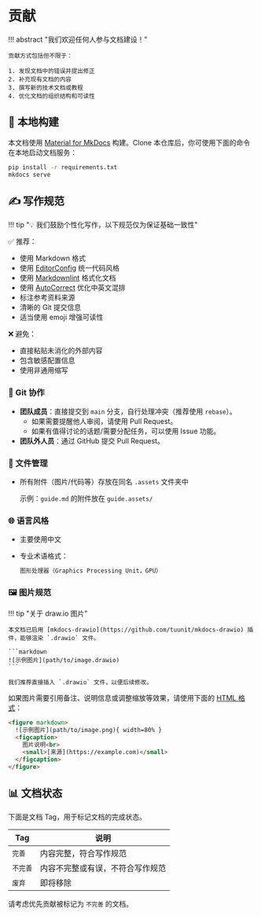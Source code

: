 # 贡献

<style>
h1:before {content: unset;}
h2:before {content: unset;}
h3:before {content: unset;}
h4:before {content: unset;}
h5:before {content: unset;}
</style>

!!! abstract "我们欢迎任何人参与文档建设！"

    贡献方式包括但不限于：

    1. 发现文档中的错误并提出修正
    2. 补充现有文档的内容
    3. 撰写新的技术文档或教程
    4. 优化文档的组织结构和可读性

## 🚀 本地构建

本文档使用 [Material for MkDocs](https://squidfunk.github.io/mkdocs-material/) 构建。Clone 本仓库后，你可使用下面的命令在本地启动文档服务：

```bash
pip install -r requirements.txt
mkdocs serve
```

## ✍️ 写作规范

!!! tip "💡 我们鼓励个性化写作，以下规范仅为保证基础一致性"

✅ 推荐：

- 使用 Markdown 格式
- 使用 [EditorConfig](https://editorconfig.org/) 统一代码风格
- 使用 [Markdownlint](https://github.com/DavidAnson/markdownlint) 格式化文档
- 使用 [AutoCorrect](https://huacnlee.github.io/autocorrect/) 优化中英文混排
- 标注参考资料来源
- 清晰的 Git 提交信息
- 适当使用 emoji 增强可读性

❌ 避免：

- 直接粘贴未消化的外部内容
- 包含敏感配置信息
- 使用非通用缩写

### 🔧 Git 协作

- **团队成员**：直接提交到 `main` 分支，自行处理冲突（推荐使用 `rebase`）。
    - 如果需要提醒他人审阅，请使用 Pull Request。
    - 如果有值得讨论的话题/需要分配任务，可以使用 Issue 功能。
- **团队外人员**：通过 GitHub 提交 Pull Request。

### 📁 文件管理

- 所有附件（图片/代码等）存放在同名 `.assets` 文件夹中

    示例：`guide.md` 的附件放在 `guide.assets/`

### 🌐 语言风格

- 主要使用中文
- 专业术语格式：

    ```markdown
    图形处理器（Graphics Processing Unit，GPU）
    ```

### 🖼️ 图片规范

!!! tip "关于 draw.io 图片"

    本文档已启用 [mkdocs-drawio](https://github.com/tuunit/mkdocs-drawio) 插件，能够渲染 `.drawio` 文件。

    ```markdown
    ![示例图片](path/to/image.drawio)
    ```

    我们推荐直接插入 `.drawio` 文件，以便后续修改。

如果图片需要引用备注、说明信息或调整缩放等效果，请使用下面的 [HTML 格式](https://squidfunk.github.io/mkdocs-material/reference/images/#image-captions)：

```html
<figure markdown>
  ![示例图片](path/to/image.png){ width=80% }
  <figcaption>
    图片说明<br>
    <small>[来源](https://example.com)</small>
  </figcaption>
</figure>
```

## 📊 文档状态

下面是文档 Tag，用于标记文档的完成状态。

| Tag | 说明 |
| --- | --- |
| `完善` | 内容完整，符合写作规范 |
| `不完善` | 内容不完整或有误，不符合写作规范 |
| `废弃` | 即将移除 |

请考虑优先贡献被标记为 `不完善` 的文档。

<!-- material/tags -->
